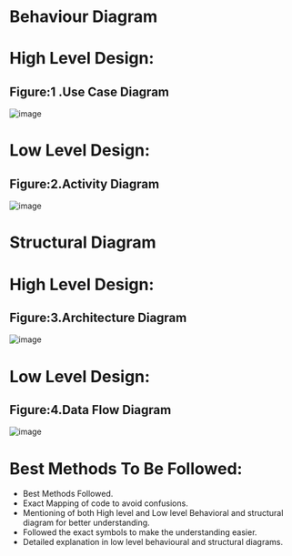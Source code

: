 # Behaviour Diagram
# High Level Design:
##   Figure:1 .Use Case Diagram
![image](https://user-images.githubusercontent.com/101278036/160980353-d79e3c3c-7d81-43ab-b644-d5716cee5f5d.png)
# Low Level Design:
## Figure:2.Activity Diagram
![image](https://user-images.githubusercontent.com/101278036/160980642-b6a79e34-7a28-4c85-a0c7-5af64eae5a8c.png)
# Structural Diagram
# High Level Design:
##      Figure:3.Architecture Diagram
![image](https://user-images.githubusercontent.com/101278036/160980850-5ce87945-fa50-40eb-ad5a-dbe8d9e02dcf.png)
# Low Level Design:
## Figure:4.Data Flow Diagram
![image](https://user-images.githubusercontent.com/101278036/160980970-fd330a95-6643-417d-8e74-157105be3e0e.png)
# Best Methods To Be Followed:
*	Best Methods Followed.
*	Exact Mapping of code to avoid confusions.
*	Mentioning of both High level and Low level Behavioral and structural diagram for better understanding.
*	Followed the exact symbols to make the understanding easier.
*	Detailed explanation in low level behavioural and structural diagrams.


